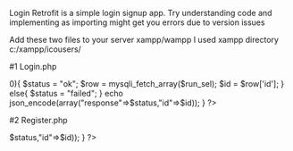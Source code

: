 Login Retrofit is a simple login signup app.
Try understanding code and implementing as importing might get you errors due to version issues

Add these two files to your server xampp/wampp
I used xampp
directory c:/xampp/icousers/

#1
Login.php

<?php 
if(isset($_GET['email']))
{
	echo "entered";
	$conn = mysqli_connect("localhost","root","","icousers");

	
	$email = $_GET['email'];
	$password = $_GET['password'];

	$select = "SELECT * FROM users WHERE email = '$email' AND
	password = '$password'";

	$run_sel = mysqli_query($conn,$select);
	
	if(mysqli_num_rows($run_sel)>0){
		$status = "ok";

		$row = mysqli_fetch_array($run_sel);
		$id = $row['id'];
	}
	else{
		$status = "failed";
	}
	echo json_encode(array("response"=>$status,"id"=>$id));
	
}
?>

 <!-- yourip/icousers/Login..php -->
 
 #2 
 Register.php
 
 <?php 

if(isset($_GET['email']))
{
	$conn = mysqli_connect("localhost","root","","icousers");

	$name = $_GET['name'];
	$email = $_GET['email'];
	$password = $_GET['password'];

	$insert = "insert into users(name,email,password) values('$name','$email','$password')";

	$run_insert = mysqli_query($conn,$insert);
	
	if($run_insert){
		$status = "ok";

		$row = mysqli_fetch_array($run_insert);
		$id = $row['id'];
	}
	else{
		$status = "failed";
	}
	echo json_encode(array("response"=>$status,"id"=>$id));


}

 ?>
 <!-- http://yourip/icousers/Register.php -->
